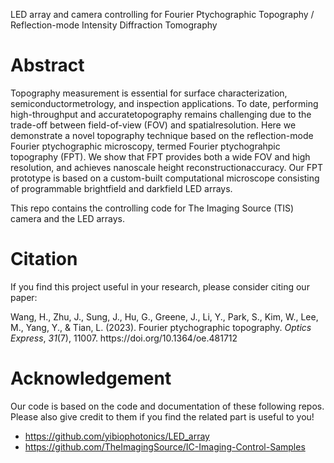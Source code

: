 LED array and camera controlling for Fourier Ptychographic Topography / Reflection-mode Intensity Diffraction Tomography

# Abstract
Topography measurement is essential for surface characterization, semiconductormetrology, and inspection applications. To date, performing high-throughput and accuratetopography remains challenging due to the trade-off between field-of-view (FOV) and spatialresolution. Here we demonstrate a novel topography technique based on the reflection-mode Fourier ptychographic microscopy, termed Fourier ptychograhpic topography (FPT). We show that FPT provides both a wide FOV and high resolution, and achieves nanoscale height reconstructionaccuracy. Our FPT prototype is based on a custom-built computational microscope consisting of programmable brightfield and darkfield LED arrays.

This repo contains the controlling code for The Imaging Source (TIS) camera and the LED arrays.

# Citation
If you find this project useful in your research, please consider citing our paper: 
<div class="csl-entry">Wang, H., Zhu, J., Sung, J., Hu, G., Greene, J., Li, Y., Park, S., Kim, W., Lee, M., Yang, Y., &#38; Tian, L. (2023). Fourier ptychographic topography. <i>Optics Express</i>, <i>31</i>(7), 11007. https://doi.org/10.1364/oe.481712</div>

# Acknowledgement
Our code is based on the code and documentation of these following repos. Please also give credit to them if you find the related part is useful to you!

- https://github.com/yibiophotonics/LED_array
- https://github.com/TheImagingSource/IC-Imaging-Control-Samples
